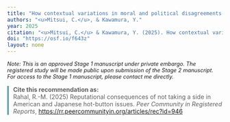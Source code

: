 ```yaml
---
title: "How contextual variations in moral and political disagreements influence the perception of not taking a side"
authors: "<u>Mitsui, C.</u>, & Kawamura, Y."
year: 2025
citation: "<u>Mitsui, C.</u> & Kawamura, Y. (2025). How contextual variations in moral and political disagreements influence the perception of not taking a side. <i>In principle acceptance of Version 4 by Peer Community in Registered Reports.</i>"
doi: "https://osf.io/f643z"
layout: none
---
```

<p style="font-size: 0.9em;"><em>Note: This is an approved Stage 1 manuscript under private embargo. The registered study will be made public upon submission of the Stage 2 manuscript. For access to the Stage 1 manuscript, please contact me directly.</em></p>

<blockquote style="border-left: 4px solid #6ca0ad; padding-left: 10px; margin: 1em 0;">
  <strong>Cite this recommendation as:</strong><br>
  Rahal, R.-M. (2025) Reputational consequences of not taking a side in American and Japanese hot-button issues. <i>Peer Community in Registered Reports</i>, <a href="https://rr.peercommunityin.org/articles/rec?id=946" target="_blank">https://rr.peercommunityin.org/articles/rec?id=946</a>
</blockquote>
